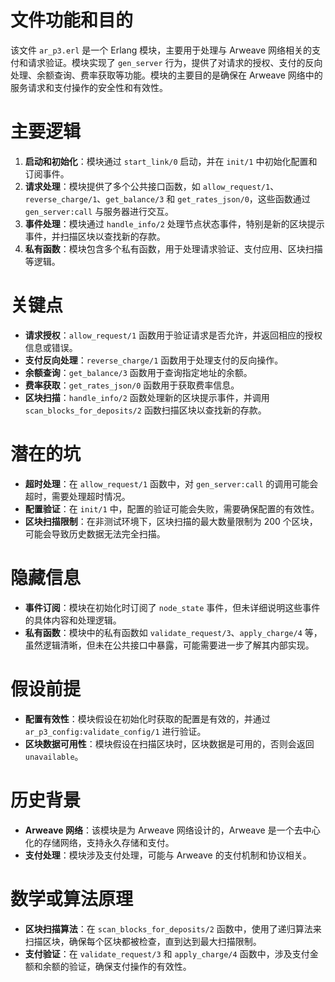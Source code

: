 # 文件功能和目的
该文件 `ar_p3.erl` 是一个 Erlang 模块，主要用于处理与 Arweave 网络相关的支付和请求验证。模块实现了 `gen_server` 行为，提供了对请求的授权、支付的反向处理、余额查询、费率获取等功能。模块的主要目的是确保在 Arweave 网络中的服务请求和支付操作的安全性和有效性。

# 主要逻辑
1. **启动和初始化**：模块通过 `start_link/0` 启动，并在 `init/1` 中初始化配置和订阅事件。
2. **请求处理**：模块提供了多个公共接口函数，如 `allow_request/1`、`reverse_charge/1`、`get_balance/3` 和 `get_rates_json/0`，这些函数通过 `gen_server:call` 与服务器进行交互。
3. **事件处理**：模块通过 `handle_info/2` 处理节点状态事件，特别是新的区块提示事件，并扫描区块以查找新的存款。
4. **私有函数**：模块包含多个私有函数，用于处理请求验证、支付应用、区块扫描等逻辑。

# 关键点
- **请求授权**：`allow_request/1` 函数用于验证请求是否允许，并返回相应的授权信息或错误。
- **支付反向处理**：`reverse_charge/1` 函数用于处理支付的反向操作。
- **余额查询**：`get_balance/3` 函数用于查询指定地址的余额。
- **费率获取**：`get_rates_json/0` 函数用于获取费率信息。
- **区块扫描**：`handle_info/2` 函数处理新的区块提示事件，并调用 `scan_blocks_for_deposits/2` 函数扫描区块以查找新的存款。

# 潜在的坑
- **超时处理**：在 `allow_request/1` 函数中，对 `gen_server:call` 的调用可能会超时，需要处理超时情况。
- **配置验证**：在 `init/1` 中，配置的验证可能会失败，需要确保配置的有效性。
- **区块扫描限制**：在非测试环境下，区块扫描的最大数量限制为 200 个区块，可能会导致历史数据无法完全扫描。

# 隐藏信息
- **事件订阅**：模块在初始化时订阅了 `node_state` 事件，但未详细说明这些事件的具体内容和处理逻辑。
- **私有函数**：模块中的私有函数如 `validate_request/3`、`apply_charge/4` 等，虽然逻辑清晰，但未在公共接口中暴露，可能需要进一步了解其内部实现。

# 假设前提
- **配置有效性**：模块假设在初始化时获取的配置是有效的，并通过 `ar_p3_config:validate_config/1` 进行验证。
- **区块数据可用性**：模块假设在扫描区块时，区块数据是可用的，否则会返回 `unavailable`。

# 历史背景
- **Arweave 网络**：该模块是为 Arweave 网络设计的，Arweave 是一个去中心化的存储网络，支持永久存储和支付。
- **支付处理**：模块涉及支付处理，可能与 Arweave 的支付机制和协议相关。

# 数学或算法原理
- **区块扫描算法**：在 `scan_blocks_for_deposits/2` 函数中，使用了递归算法来扫描区块，确保每个区块都被检查，直到达到最大扫描限制。
- **支付验证**：在 `validate_request/3` 和 `apply_charge/4` 函数中，涉及支付金额和余额的验证，确保支付操作的有效性。